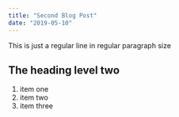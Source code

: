 ```yaml
---
title: "Second Blog Post"
date: "2019-05-10"
---
```


This is just a regular line in regular paragraph size

## The heading level two

1. item one
2. item two
3. item three